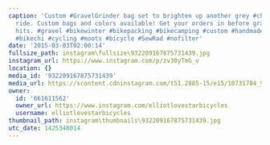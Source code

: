 ```yaml
---
caption: 'Custom #GravelGrinder bag set to brighten up another grey #chiberia winter
  ride. Custom bags and colors available! Get your orders in before gravel season
  hits. #gravel #bikewinter #bikepacking #bikecamping #custom #handmade #lovestarbicyclebags
  #bikechi #cycling #moots #bicycle #SewRad #nofilter'
date: '2015-03-03T02:00:14'
fullsize_path: instagram\fullsize\932209167875731439.jpg
instagram_url: https://www.instagram.com/p/zv30yTmG_v
location: {}
media_id: '932209167875731439'
media_url: https://scontent.cdninstagram.com/t51.2885-15/e15/10731784_926951950658444_1266921499_n.jpg?ig_cache_key=OTMyMjA5MTY3ODc1NzMxNDM5.2
owner:
  id: '661611562'
  owner_url: https://www.instagram.com/elliotlovestarbicycles
  username: elliotlovestarbicycles
thumbnail_path: instagram\thumbnails\932209167875731439.jpg
utc_date: 1425348014
---
```

